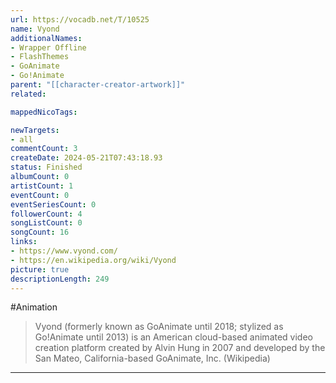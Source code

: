 ```yaml
---
url: https://vocadb.net/T/10525
name: Vyond
additionalNames: 
- Wrapper Offline
- FlashThemes
- GoAnimate
- Go!Animate
parent: "[[character-creator-artwork]]"
related:

mappedNicoTags:

newTargets:
- all
commentCount: 3
createDate: 2024-05-21T07:43:18.93
status: Finished
albumCount: 0
artistCount: 1
eventCount: 0
eventSeriesCount: 0
followerCount: 4
songListCount: 0
songCount: 16
links: 
- https://www.vyond.com/
- https://en.wikipedia.org/wiki/Vyond
picture: true
descriptionLength: 249
---
```


#Animation

>Vyond (formerly known as GoAnimate until 2018; stylized as Go!Animate until 2013) is an American cloud-based animated video creation platform created by Alvin Hung in 2007 and developed by the San Mateo, California-based GoAnimate, Inc. (Wikipedia)

---

